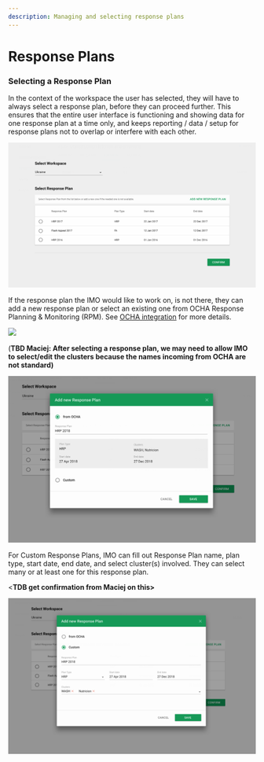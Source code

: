 ```yaml
---
description: Managing and selecting response plans
---
```


# Response Plans

### Selecting a Response Plan

In the context of the workspace the user has selected, they will have to always select a response plan, before they can proceed further. This ensures that the entire user interface is functioning and showing data for one response plan at a time only, and keeps reporting / data / setup for response plans not to overlap or interfere with each other.

![](../../.gitbook/assets/screen-shot-2018-02-14-at-11.58.58-am.png)

If the response plan the IMO would like to work on, is not there, they can add a new response plan or select an existing one from OCHA Response Planning & Monitoring \(RPM\). See [OCHA integration](ocha-integration/README.md) for more details.

![](https://blobscdn.gitbook.com/v0/b/gitbook-28427.appspot.com/o/assets%2F-KzwqgC7O0kW5EDlHvvK%2F-L5KvdeY883ZOwpUJtKI%2F-L5KwDPgZ58RnxKKRS7K%2FScreen%20Shot%202018-02-14%20at%2012.10.41%20PM.png?alt=media&token=a735e5b5-8fc2-4921-97e0-28bc78f9903f)

\(**TBD Maciej: After selecting a response plan, we may need to allow IMO to select/edit the clusters because the names incoming from OCHA are not standard\)**

![IMO can see details from OCHA before selecting the response plan](../../.gitbook/assets/screen-shot-2018-02-14-at-12.11.43-pm.png)

For Custom Response Plans, IMO can fill out Response Plan name, plan type, start date, end date, and select cluster\(s\) involved. They can select many or at least one for this response plan. 

&lt;**TDB get confirmation from Maciej on this&gt;**

![](../../.gitbook/assets/screen-shot-2018-02-14-at-12.12.50-pm.png)



